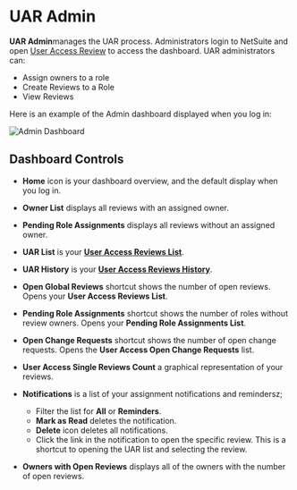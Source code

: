 # UAR Admin

**UAR Admin**manages the UAR process. Administrators login to NetSuite and open
[User Access Review](/docs/platgovnetsuite/uar/access_app.md) to access the dashboard. UAR administrators can:

- Assign owners to a role
- Create Reviews to a Role
- View Reviews

Here is an example of the Admin dashboard displayed when you log in:

![Admin Dashboard](/img/product_docs/platgovnetsuite/uar/dashboard_admin.webp)

## Dashboard Controls

- **Home** icon is your dashboard overview, and the default display when you log in.
- **Owner List** displays all reviews with an assigned owner.
- **Pending Role Assignments** displays all reviews without an assigned owner.
- **UAR List** is your **[User Access Reviews List](/docs/platgovnetsuite/uar/uar_owner/owner_uar_list.md)**.
- **UAR History** is your **[User Access Reviews History](/docs/platgovnetsuite/uar/uar_history.md)**.
- **Open Global Reviews** shortcut shows the number of open reviews. Opens your **User Access
  Reviews List**.
- **Pending Role Assignments** shortcut shows the number of roles without review owners. Opens your
  **Pending Role Assignments List**.
- **Open Change Requests** shortcut shows the number of open change requests. Opens the **User
  Access Open Change Requests** list.
- **User Access Single Reviews Count** a graphical representation of your reviews.
- **Notifications** is a list of your assignment notifications and remindersz;

  - Filter the list for **All** or **Reminders**.
  - **Mark as Read** deletes the notification.
  - **Delete** icon deletes all notifications.
  - Click the link in the notification to open the specific review. This is a shortcut to opening
    the UAR list and selecting the review.

- **Owners with Open Reviews** displays all of the owners with the number of open reviews.
